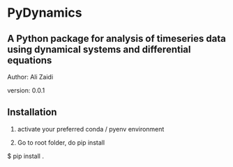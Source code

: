 # PyDynamics

## A Python package for analysis of timeseries data using dynamical systems and differential equations


Author: Ali Zaidi

version: 0.0.1

## Installation

1. activate your preferred conda / pyenv environment

2. Go to root folder, do pip install

$ pip install .

